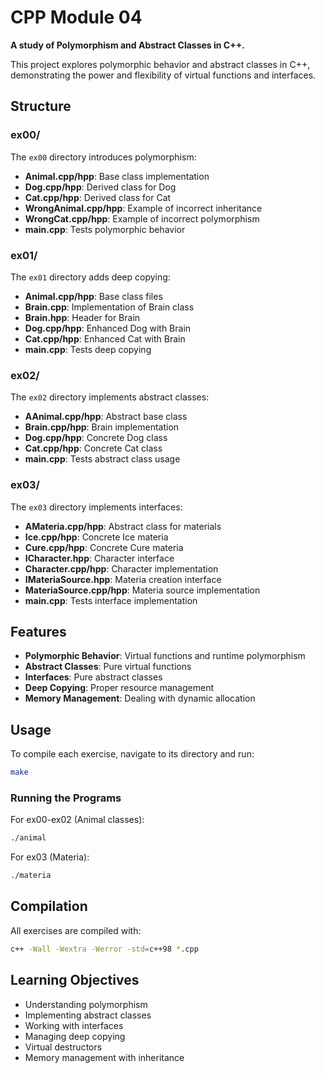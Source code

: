 # CPP Module 04

**A study of Polymorphism and Abstract Classes in C++.**

This project explores polymorphic behavior and abstract classes in C++, demonstrating the power and flexibility of virtual functions and interfaces.

## Structure

### ex00/
The `ex00` directory introduces polymorphism:
- **Animal.cpp/hpp**: Base class implementation
- **Dog.cpp/hpp**: Derived class for Dog
- **Cat.cpp/hpp**: Derived class for Cat
- **WrongAnimal.cpp/hpp**: Example of incorrect inheritance
- **WrongCat.cpp/hpp**: Example of incorrect polymorphism
- **main.cpp**: Tests polymorphic behavior

### ex01/
The `ex01` directory adds deep copying:
- **Animal.cpp/hpp**: Base class files
- **Brain.cpp**: Implementation of Brain class
- **Brain.hpp**: Header for Brain
- **Dog.cpp/hpp**: Enhanced Dog with Brain
- **Cat.cpp/hpp**: Enhanced Cat with Brain
- **main.cpp**: Tests deep copying

### ex02/
The `ex02` directory implements abstract classes:
- **AAnimal.cpp/hpp**: Abstract base class
- **Brain.cpp/hpp**: Brain implementation
- **Dog.cpp/hpp**: Concrete Dog class
- **Cat.cpp/hpp**: Concrete Cat class
- **main.cpp**: Tests abstract class usage

### ex03/
The `ex03` directory implements interfaces:
- **AMateria.cpp/hpp**: Abstract class for materials
- **Ice.cpp/hpp**: Concrete Ice materia
- **Cure.cpp/hpp**: Concrete Cure materia
- **ICharacter.hpp**: Character interface
- **Character.cpp/hpp**: Character implementation
- **IMateriaSource.hpp**: Materia creation interface
- **MateriaSource.cpp/hpp**: Materia source implementation
- **main.cpp**: Tests interface implementation

## Features

- **Polymorphic Behavior**: Virtual functions and runtime polymorphism
- **Abstract Classes**: Pure virtual functions
- **Interfaces**: Pure abstract classes
- **Deep Copying**: Proper resource management
- **Memory Management**: Dealing with dynamic allocation

## Usage

To compile each exercise, navigate to its directory and run:
```bash
make
```

### Running the Programs

For ex00-ex02 (Animal classes):
```bash
./animal
```

For ex03 (Materia):
```bash
./materia
```

## Compilation

All exercises are compiled with:
```bash
c++ -Wall -Wextra -Werror -std=c++98 *.cpp
```

## Learning Objectives

- Understanding polymorphism
- Implementing abstract classes
- Working with interfaces
- Managing deep copying
- Virtual destructors
- Memory management with inheritance
